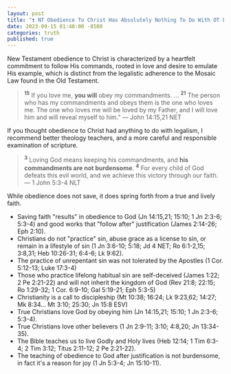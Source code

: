 ```yaml
---
layout: post
title: "❣️ NT Obedience To Christ Has Absolutely Nothing To Do With OT Legalistic, Ritualistic, And Rule Based Adherence To Mosaic Law"
date: 2023-09-15 01:40:00 -0500
categories: truth
published: true
---
```


New Testament obedience to Christ is characterized by a heartfelt commitment to follow His commands, rooted in love and desire to emulate His example, which is distinct from the legalistic adherence to the Mosaic Law found in the Old Testament.

> <sup style="font-weight:bold;">15</sup> If you love me, **you will** obey my commandments. ... <sup style="font-weight:bold;">21</sup> The person who has my commandments and obeys them is the one who loves me. The one who loves me will be loved by my Father, and I will love him and will reveal myself to him.” &mdash; John 14:15,21 NET

If you thought obedience to Christ had anything to do with legalism, I recommend better theology teachers, and a more careful and responsible examination of scripture.

<!-- > <sub style="font-weight:bold;">3</sup> For this is the love of God: that we keep his commandments. And **his commandments do not weigh us down**, <sub style="font-weight:bold;">4</sup> because everyone who has been fathered by God conquers the world. &mdash; 1 John 5:3-4 NET -->

> <sup style="font-weight:bold;">3</sup> Loving God means keeping his commandments, and **his commandments are not burdensome**. <sup style="font-weight:bold;">4</sup> For every child of God defeats this evil world, and we achieve this victory through our faith. &mdash; 1 John 5:3-4 NLT

While obedience does not save, it does spring forth from a true and lively faith.

- Saving faith "results" in obedience to God (Jn 14:15,21; 15:10; 1 Jn 2:3-6; 5:3-4) and good works that "follow after" justification (James 2:14-26; Eph 2:10).
- Christians do not "practice" sin, abuse grace as a license to sin, or remain in a lifestyle of sin (1 Jn 3:6-10; 5:18; Jd 4 NET; Ro 6:1-2,15; 3:8,31; Heb 10:26-31; 6:4-6; Lk 9:62).
- The practice of unrepentant sin was not tolerated by the Apostles (1 Cor. 5:12-13; Luke 17:3-4)
- Those who practice lifelong habitual sin are self-deceived (James 1:22; 2 Pe 2:21-22) and will not inherit the kingdom of God (Rev 21:8; 22:15; Ro 1:29-32; 1 Cor. 6:9-10; Gal 5:19-21; Eph 5:3-5)
- Christianity is a call to discipleship (Mt 10:38; 16:24; Lk 9:23,62; 14:27; Mk 8:34... Mt 3:10; 25:30; Jn 15:8 ESV)
- True Christians love God by obeying him (Jn 14:15,21; 15:10; 1 Jn 2:3-6; 5:3-4).
- True Christians love other believers (1 Jn 2:9-11; 3:10; 4:8,20; Jn 13:34-35).
- The Bible teaches us to live Godly and Holy lives (Heb 12:14; 1 Tim 6:3-4; 2 Tim 3:12; Titus 2:11-12; 2 Pe 2:21-22).
- The teaching of obedience to God after justification is not burdensome, in fact it's a reason for joy (1 Jn 5:3-4; Jn 15:10-11).

<script>
    var refTagger = {
        settings: {
            bibleVersion: 'ESV'
        }
    }; 

    (function(d, t) {
        var n=d.querySelector('[nonce]');
        refTagger.settings.nonce = n && (n.nonce||n.getAttribute('nonce'));
        var g = d.createElement(t), s = d.getElementsByTagName(t)[0];
        g.src = 'https://api.reftagger.com/v2/RefTagger.js';
        g.nonce = refTagger.settings.nonce;
        s.parentNode.insertBefore(g, s);
    }(document, 'script'));
</script>